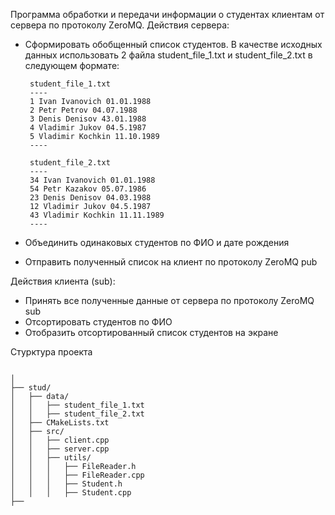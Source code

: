 Программа обработки и передачи информации о студентах клиентам от сервера по протоколу ZeroMQ.
Действия сервера:
 - Сформировать обобщенный список студентов. В качестве исходных данных использовать 2 файла 
 	student_file_1.txt и student_file_2.txt в следующем формате:
		 
		student_file_1.txt
		----
		1 Ivan Ivanovich 01.01.1988
		2 Petr Petrov 04.07.1988
		3 Denis Denisov 43.01.1988
		4 Vladimir Jukov 04.5.1987
		5 Vladimir Kochkin 11.10.1989
		----
	
		student_file_2.txt
		----
		34 Ivan Ivanovich 01.01.1988
		54 Petr Kazakov 05.07.1986
		23 Denis Denisov 04.03.1988
		12 Vladimir Jukov 04.5.1987
		43 Vladimir Kochkin 11.11.1989
		----
 - Объединить одинаковых студентов по ФИО и дате рождения
 - Отправить полученный список на клиент по протоколу ZeroMQ pub
 
Действия клиента (sub):
 - Принять все полученные данные от сервера по протоколу ZeroMQ sub
 - Отсортировать студентов по ФИО
 - Отобразить отсортированный список студентов на экране




Стурктура проекта
```

│
├── stud/
│   ├── data/
│   │   ├── student_file_1.txt
│   │   ├── student_file_2.txt
│   ├── CMakeLists.txt
│   ├── src/
│   │   ├── client.cpp
│   │   ├── server.cpp
│   │   ├── utils/
│   │   │   ├── FileReader.h
│   │   │   ├── FileReader.cpp
│   │   │   ├── Student.h
│   │   │   ├── Student.cpp
├── 
```
